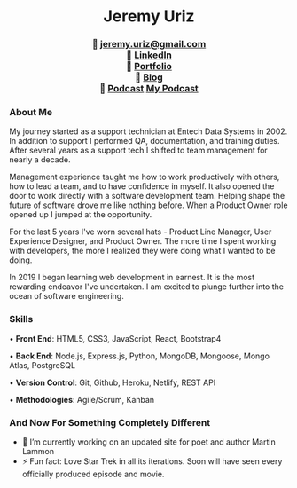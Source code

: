 # <div align="center">Jeremy Uriz </div> #

### <div align="center"> 📧  jeremy.uriz@gmail.com <br/> 🔗  [LinkedIn](https://www.linkedin.com/in/jjuriz/) <br/> 💼  [Portfolio](http://jeremyuriz.com) <br/> :pencil:  [Blog](http://isanythingblog.com)  <br/> :microphone:  [Podcast](http://isanythingpodcast.com)  <a href="http://isanythingpodcast.com/" target="_blank">My Podcast</a></div>
###


### About Me 
My journey started as a support technician at Entech Data Systems in 2002. In addition to support I performed QA, documentation, and training duties. After several years as a support tech I shifted to team management for nearly a decade.

Management experience taught me how to work productively with others, how to lead a team, and to have confidence in myself. It also opened the door to work directly with a software development team. Helping shape the future of software drove me like nothing before. When a Product Owner role opened up I jumped at the opportunity.

For the last 5 years I've worn several hats - Product Line Manager, User Experience Designer, and Product Owner. The more time I spent working with developers, the more I realized they were doing what I wanted to be doing.

In 2019 I began learning web development in earnest. It is the most rewarding endeavor I've undertaken. I am excited to plunge further into the ocean of software engineering.

### Skills ###
• **Front End**:
HTML5, CSS3, JavaScript, React, Bootstrap4

• **Back End**:
Node.js, Express.js, Python, MongoDB, Mongoose, Mongo Atlas, PostgreSQL

• **Version Control**:
Git, Github, Heroku, Netlify, REST API

• **Methodologies**:
Agile/Scrum, Kanban

### And Now For Something Completely Different ###
- 🔭 I’m currently working on an updated site for poet and author Martin Lammon
- ⚡ Fun fact: Love Star Trek in all its iterations. Soon will have seen every officially produced episode and movie. 

